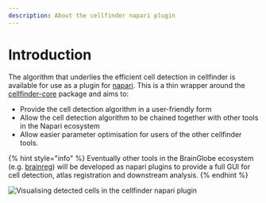```yaml
---
description: About the cellfinder napari plugin
---
```


# Introduction

The algorithm that underlies the efficient cell detection in cellfinder is available for use as a plugin for [napari](https://napari.org/). This is a thin wrapper around the [cellfinder-core](../cellfinder-core/introduction.md) package and aims to:

* Provide the cell detection algorithm in a user-friendly form
* Allow the cell detection algorithm to be chained together with other tools in the Napari ecosystem
* Allow easier parameter optimisation for users of the other cellfinder tools.

{% hint style="info" %}
Eventually other tools in the BrainGlobe ecosystem \(e.g. [brainreg](../brainreg/introduction.md)\) will be developed as napari plugins to provide a full GUI for cell detection, atlas registration and downstream analysis.
{% endhint %}

  


![Visualising detected cells in the cellfinder napari plugin](../.gitbook/assets/napari-cellfinder.gif)

